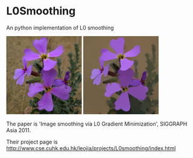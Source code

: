 # L0Smoothing
An python implementation of L0 smoothing

<img src="https://github.com/Computing-Art/L0Smoothing/blob/main/pflower.jpg" width="200"> <img src="https://github.com/Computing-Art/L0Smoothing/blob/main/pflower_L0Smoothing.jpg" width="200">


The paper is 'Image smoothing via L0 Gradient Minimization', SIGGRAPH Asia 2011.

Their project page is http://www.cse.cuhk.edu.hk/leojia/projects/L0smoothing/index.html

